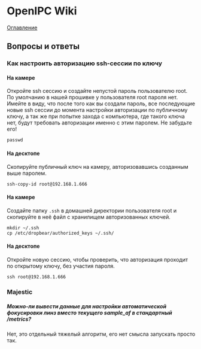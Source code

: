 # OpenIPC Wiki
[Оглавление](index.md)

Вопросы и ответы
----------------

### Как настроить авторизацию ssh-сессии по ключу

#### На камере
Откройте ssh сессию и создайте непустой пароль пользователю root.
По умолчанию в нашей прошивке у пользователя root пароля нет.
Имейте в виду, что после того как вы создали пароль, все последующие
новые ssh сессии до момента настройки авторизации по публичному ключу,
а так же при попытке захода с компьютера, где такого ключа нет, будут
требовать авторизации именно с этим паролем. Не забудьте его!
```
passwd
```

#### На десктопе
Скопируйте публичный ключ на камеру, авторизовавшись созданным выше паролем.
```
ssh-copy-id root@192.168.1.666
```

#### На камере
Создайте папку `.ssh` в домашней директории пользователя root
и скопируйте в неё файл с хранилищем авторизованных ключей.
```
mkdir ~/.ssh
cp /etc/dropbear/authorized_keys ~/.ssh/
```

#### На десктопе
Откройте новую сессию, чтобы проверить, что авторизация проходит по открытому ключу, без участия пароля.
```
ssh root@192.168.1.666
```

### Majestic

##### Можно-ли вывести данные для настройки автоматической фокусировки линз вместо текущего sample_af в стандартный /metrics?

Нет, это отдельный тяжелый алгоритм, его нет смысла запускать просто так.
